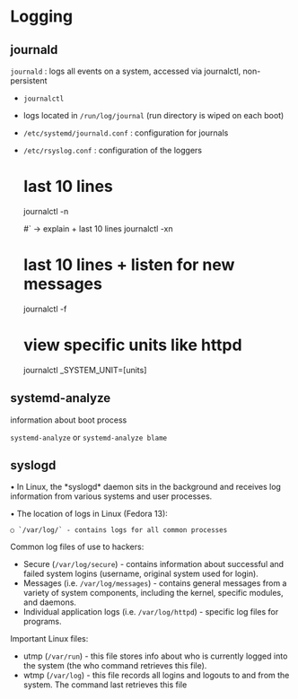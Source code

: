 # Logging

## journald

`journald` : logs all events on a system, accessed via journalctl, non-persistent

* `journalctl`
* logs located in `/run/log/journal` \(run directory is wiped on each boot\)
* `/etc/systemd/journald.conf` : configuration for journals
* `/etc/rsyslog.conf` : configuration of the loggers

    # last 10 lines
    journalctl -n

    #` -> explain + last 10 lines
    journalctl -xn

    # last 10 lines + listen for new messages
    journalctl -f

    # view specific units like httpd
    journalctl _SYSTEM_UNIT=[units]

## systemd-analyze

information about boot process

`systemd-analyze` or `systemd-analyze blame`

## syslogd	

• In Linux, the \*syslogd\* daemon sits in the background and receives log information from various systems and user processes.

• The location of logs in Linux \(Fedora 13\):

	○ `/var/log/` - contains logs for all common processes

Common log files of use to hackers:

* Secure \(`/var/log/secure`\) - contains information about successful and failed system logins \(username, original system used for login\). 
* Messages \(i.e. `/var/log/messages`\) - contains general messages from a variety of system components, including the kernel, specific modules, and daemons.
* Individual application logs \(i.e. `/var/log/httpd`\) - specific log files for programs.

Important Linux files:

* utmp \(`/var/run`\) - this file stores info about who is currently logged into the system \(the who command retrieves this file\).
* wtmp \(`/var/log`\) - this file records all logins and logouts to and from the system. The command last retrieves this file 




